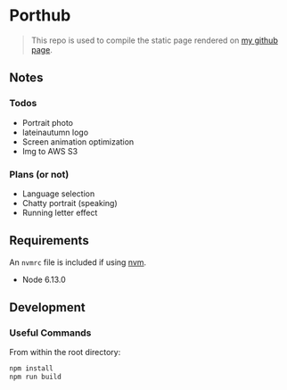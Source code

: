 # Porthub

> This repo is used to compile the static page rendered on [my github page](late1nAutumn.github.io).

## Notes

### Todos

- Portrait photo
- lateinautumn logo
- Screen animation optimization
- Img to AWS S3

### Plans (or not)

- Language selection
- Chatty portrait (speaking)
- Running letter effect

## Requirements

An `nvmrc` file is included if using [nvm](https://github.com/creationix/nvm).

- Node 6.13.0

## Development

### Useful Commands

From within the root directory:

```sh
npm install
npm run build
```
